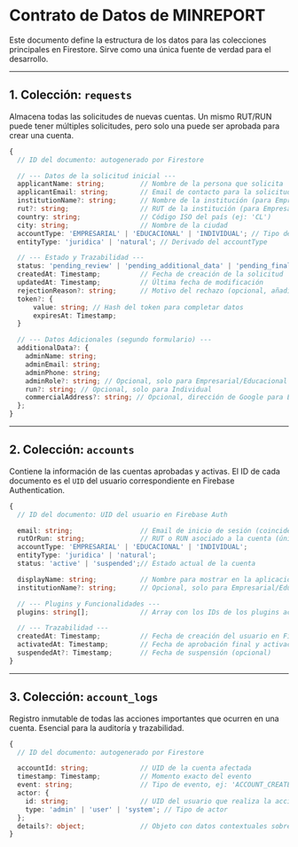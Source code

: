 # Contrato de Datos de MINREPORT

Este documento define la estructura de los datos para las colecciones principales en Firestore. Sirve como una única fuente de verdad para el desarrollo.

---

## 1. Colección: `requests`

Almacena todas las solicitudes de nuevas cuentas. Un mismo RUT/RUN puede tener múltiples solicitudes, pero solo una puede ser aprobada para crear una cuenta.

```typescript
{
  // ID del documento: autogenerado por Firestore

  // --- Datos de la solicitud inicial ---
  applicantName: string;         // Nombre de la persona que solicita
  applicantEmail: string;        // Email de contacto para la solicitud
  institutionName?: string;      // Nombre de la institución (para Empresarial/Educacional)
  rut?: string;                  // RUT de la institución (para Empresarial/Educacional)
  country: string;               // Código ISO del país (ej: 'CL')
  city: string;                  // Nombre de la ciudad
  accountType: 'EMPRESARIAL' | 'EDUCACIONAL' | 'INDIVIDUAL'; // Tipo de cuenta solicitada
  entityType: 'juridica' | 'natural'; // Derivado del accountType

  // --- Estado y Trazabilidad ---
  status: 'pending_review' | 'pending_additional_data' | 'pending_final_review' | 'rejected' | 'activated';
  createdAt: Timestamp;          // Fecha de creación de la solicitud
  updatedAt: Timestamp;          // Última fecha de modificación
  rejectionReason?: string;      // Motivo del rechazo (opcional, añadido por un admin)
  token?: {
      value: string; // Hash del token para completar datos
      expiresAt: Timestamp;
  }

  // --- Datos Adicionales (segundo formulario) ---
  additionalData?: {
    adminName: string;
    adminEmail: string;
    adminPhone: string;
    adminRole?: string; // Opcional, solo para Empresarial/Educacional
    run?: string; // Opcional, solo para Individual
    commercialAddress?: string; // Opcional, dirección de Google para Empresarial/Educacional
  };
}
```

---

## 2. Colección: `accounts`

Contiene la información de las cuentas aprobadas y activas. El ID de cada documento es el `UID` del usuario correspondiente en Firebase Authentication.

```typescript
{
  // ID del documento: UID del usuario en Firebase Auth

  email: string;                 // Email de inicio de sesión (coincide con Firebase Auth)
  rutOrRun: string;              // RUT o RUN asociado a la cuenta (único para cuentas activas)
  accountType: 'EMPRESARIAL' | 'EDUCACIONAL' | 'INDIVIDUAL';
  entityType: 'juridica' | 'natural';
  status: 'active' | 'suspended';// Estado actual de la cuenta

  displayName: string;           // Nombre para mostrar en la aplicación
  institutionName?: string;      // Opcional, solo para Empresarial/Educacional

  // --- Plugins y Funcionalidades ---
  plugins: string[];             // Array con los IDs de los plugins activados para la cuenta

  // --- Trazabilidad ---
  createdAt: Timestamp;          // Fecha de creación del usuario en Firebase Auth
  activatedAt: Timestamp;        // Fecha de aprobación final y activación de la cuenta
  suspendedAt?: Timestamp;       // Fecha de suspensión (opcional)
}
```

---

## 3. Colección: `account_logs`

Registro inmutable de todas las acciones importantes que ocurren en una cuenta. Esencial para la auditoría y trazabilidad.

```typescript
{
  // ID del documento: autogenerado por Firestore

  accountId: string;             // UID de la cuenta afectada
  timestamp: Timestamp;          // Momento exacto del evento
  event: string;                 // Tipo de evento, ej: 'ACCOUNT_CREATED', 'PLUGIN_ACTIVATED', 'ACCOUNT_SUSPENDED'
  actor: {
    id: string;                  // UID del usuario que realiza la acción (puede ser un admin o el propio usuario)
    type: 'admin' | 'user' | 'system'; // Tipo de actor
  };
  details?: object;              // Objeto con datos contextuales sobre el evento (ej: { pluginId: '...' })
}
```